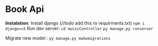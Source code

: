 
# Book Api

**Instalation**:
Install django (//todo add this ro requirments.txt) `npm i django==5`
Run dev server:
              `cd musicController`
              `py manage.py runserver`
              
Migrate new model :
                  `py manage.py makemigrations`

                  
